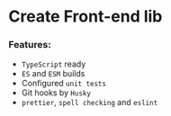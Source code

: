 # Create Front-end lib

### Features:
- `TypeScript` ready
- `ES` and `ESM` builds
- Configured `unit tests`
- Git hooks by `Husky`
- `prettier`, `spell checking` and `eslint`
